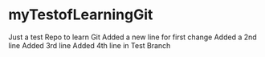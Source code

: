 # myTestofLearningGit
Just a test Repo to learn Git
Added a new line for first change
Added a 2nd line
Added 3rd line
Added 4th line in Test Branch
